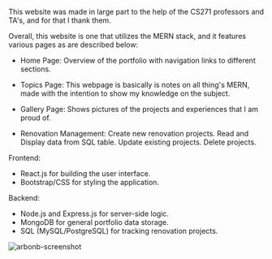 This website was made in large part to the help of the CS271 professors and TA's, and for that I thank them.


Overall, this website is one that utilizes the MERN stack, and it features various pages as are described below:

  - Home Page: Overview of the portfolio with navigation links to different sections.
  
  - Topics Page: This webpage is basically is notes on all thing's MERN, made with the intention to show my knowledge on the subject.
  
  - Gallery Page: Shows pictures of the projects and experiences that I am proud of.
  
  - Renovation Management:
      Create new renovation projects.
      Read and Display data from SQL table.
      Update existing projects.
      Delete projects.


Frontend:

  - React.js for building the user interface.
  - Bootstrap/CSS for styling the application.
  

Backend:
  - Node.js and Express.js for server-side logic.
  - MongoDB for general portfolio data storage.
  - SQL (MySQL/PostgreSQL) for tracking renovation projects.
        
![arbonb-screenshot](https://github.com/user-attachments/assets/e226b910-5d97-44ca-b093-34492d6346ca)

